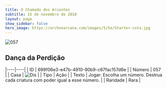```yaml
---
title: O Chamado dos Arcontes
subtitle: 15 de novembro de 2018
layout: page
show_sidebar: false
hero_image: https://archonarcana.com/images/5/5e/Starter-cota.jpg
---
```


![057](https://cdn.keyforgegame.com/media/card_front/pt/341_057_QR3X35J5GWCR_pt.png)

## Dança da Perdição

|----|----|
| ID | 699f06e3-e47b-4910-90b9-c67fac157d6e |
| Número | 057 |
| Casa | ![Dis](https://archonarcana.com/images/thumb/e/e8/Dis.png/22px-Dis.png "Dis") |
| Tipo | Ação |
| Texto | Jogar: Escolha um número. Destrua cada criatura com poder igual a esse número. |
| Raridade | Rara |
